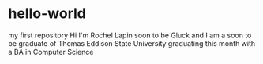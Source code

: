 # hello-world
my first repository
Hi I'm Rochel Lapin soon to be Gluck and I am a soon to be graduate of Thomas Eddison State University graduating this month with a BA in Computer Science
